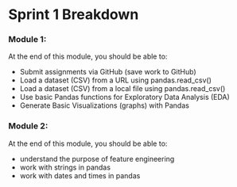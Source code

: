 # Sprint 1 Breakdown

### Module 1:

At the end of this module, you should be able to:

-   Submit assignments via GitHub (save work to GitHub)
-   Load a dataset (CSV) from a URL using pandas.read_csv()
-   Load a dataset (CSV) from a local file using pandas.read_csv()
-   Use basic Pandas functions for Exploratory Data Analysis (EDA)
-   Generate Basic Visualizations (graphs) with Pandas

### Module 2:

At the end of this module, you should be able to:

-   understand the purpose of feature engineering
-   work with strings in pandas
-   work with dates and times in pandas
